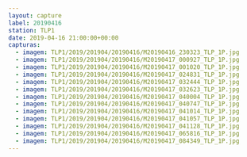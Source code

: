 ```yaml
---
layout: capture
label: 20190416
station: TLP1
date: 2019-04-16 21:00:00+00:00
capturas:
  - imagem: TLP1/2019/201904/20190416/M20190416_230323_TLP_1P.jpg
  - imagem: TLP1/2019/201904/20190416/M20190417_000927_TLP_1P.jpg
  - imagem: TLP1/2019/201904/20190416/M20190417_001020_TLP_1P.jpg
  - imagem: TLP1/2019/201904/20190416/M20190417_024831_TLP_1P.jpg
  - imagem: TLP1/2019/201904/20190416/M20190417_032444_TLP_1P.jpg
  - imagem: TLP1/2019/201904/20190416/M20190417_032623_TLP_1P.jpg
  - imagem: TLP1/2019/201904/20190416/M20190417_040004_TLP_1P.jpg
  - imagem: TLP1/2019/201904/20190416/M20190417_040747_TLP_1P.jpg
  - imagem: TLP1/2019/201904/20190416/M20190417_041014_TLP_1P.jpg
  - imagem: TLP1/2019/201904/20190416/M20190417_041057_TLP_1P.jpg
  - imagem: TLP1/2019/201904/20190416/M20190417_041128_TLP_1P.jpg
  - imagem: TLP1/2019/201904/20190416/M20190417_065816_TLP_1P.jpg
  - imagem: TLP1/2019/201904/20190416/M20190417_084349_TLP_1P.jpg
---
```

